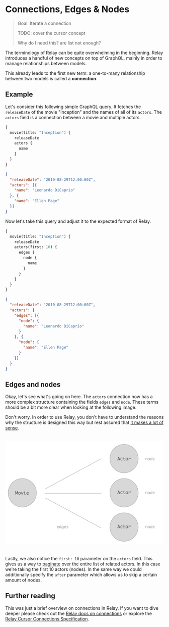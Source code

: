 # Connections, Edges & Nodes

> Goal: Iterate a connection
> 
> TODO: cover the cursor concept
> 
> Why do I need this? are list not enough?

The terminology of Relay can be quite overwhelming in the beginning. Relay introduces a handful of new concepts on top of GraphQL, mainly in order to manage relationships between models.

This already leads to the first new term: a one-to-many relationship between two models is called a **connection**.

## Example

Let's consider this following simple GraphQL query. It fetches the `releaseDate` of the movie "Inception" and the names of all of its `actors`. The `actors` field is a connection between a movie and multiple actors.

```graphql
{
  movie(title: "Inception") {
    releaseDate
    actors {
      name
    }
  }
}
```

```json
{
  "releaseDate": "2010-08-29T12:00:00Z",
  "actors": [{
    "name": "Leonardo DiCaprio"
  }, {
    "name": "Ellen Page"
  }]
}
```

Now let's take this query and adjust it to the expected format of Relay.

```graphql
{
  movie(title: "Inception") {
    releaseDate
    actors(first: 10) {
      edges {
        node {
          name
        }
      }
    }
  }
}
```

```json
{
  "releaseDate": "2010-08-29T12:00:00Z",
  "actors": {
    "edges": [{
      "node": {
        "name": "Leonardo DiCaprio"
      }
    }, {
      "node": {
        "name": "Ellen Page"
      }
    }]
  }
}
```

## Edges and nodes

Okay, let's see what's going on here. The `actors` connection now has a more complex structure containing the fields `edges` and `node`. These terms should be a bit more clear when looking at the following image.

Don't worry. In order to use Relay, you don't have to understand the reasons why the structure is designed this way but rest assured that [it makes a lot of sense](https://facebook.github.io/relay/graphql/connections.htm).

<div style="text-align: center; padding: 20px 0;"><img src="../assets/images/edges.png" /></div>

Lastly, we also notice the `first: 10` parameter on the `actors` field. This gives us a way to [paginate](https://en.wikipedia.org/wiki/Pagination) over the entire list of related actors. In this case we're taking the first 10 actors (nodes). In the same way we could additionally specify the `after` parameter which allows us to skip a certain amount of nodes.

## Further reading

This was just a brief overview on connections in Relay. If you want to dive deeper please check out the [Relay docs on connections](https://facebook.github.io/relay/docs/graphql-connections.html) or explore the [Relay Cursor Connections Specification](https://facebook.github.io/relay/graphql/connections.htm).
